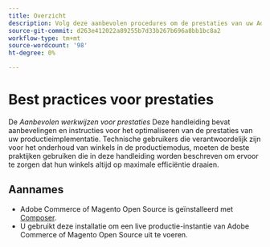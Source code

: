 ```yaml
---
title: Overzicht
description: Volg deze aanbevolen procedures om de prestaties van uw Adobe Commerce- of Magento Open Source-implementatie te optimaliseren.
source-git-commit: d263e412022a89255b7d33b267b696a8bb1bc8a2
workflow-type: tm+mt
source-wordcount: '98'
ht-degree: 0%

---
```



# Best practices voor prestaties

De _Aanbevolen werkwijzen voor prestaties_ Deze handleiding bevat aanbevelingen en instructies voor het optimaliseren van de prestaties van uw productieimplementatie. Technische gebruikers die verantwoordelijk zijn voor het onderhoud van winkels in de productiemodus, moeten de beste praktijken gebruiken die in deze handleiding worden beschreven om ervoor te zorgen dat hun winkels altijd op maximale efficiëntie draaien.

## Aannames

* Adobe Commerce of Magento Open Source is geïnstalleerd met [Composer](../installation/composer.md).
* U gebruikt deze installatie om een live productie-instantie van Adobe Commerce of Magento Open Source uit te voeren.

